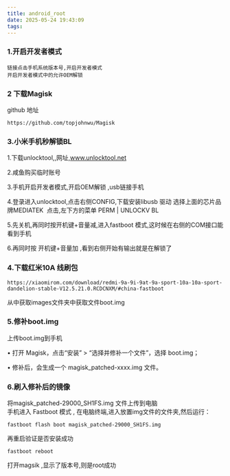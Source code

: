 ```yaml
---
title: android_root
date: 2025-05-24 19:43:09
tags:
---
```



### 1.开启开发者模式

    链接点击手机系统版本号,开启开发者模式
    开启开发者模式中的允许OEM解锁

### 2 下载Magisk

github 地址
```shell
https://github.com/topjohnwu/Magisk
```

### 3.小米手机秒解锁BL

1.下载unlocktool,,网址,www.unlocktool.net

2.咸鱼购买临时账号 

3.手机开启开发者模式,开启OEM解锁 ,usb链接手机

4.登录进入unlocktool,点击右侧CONFIG,下载安装libusb 驱动
选择上面的芯片品牌MEDIATEK
 点击,左下方的菜单 PERM | UNLOCKV BL

5.先关机,再同时按开机键+音量减,进入fastboot 模式,这时候在右侧的COM接口能看到手机 

6.再同时按 开机键+音量加 ,看到右侧开始有输出就是在解锁了

### 4.下载红米10A 线刷包

```shell
https://xiaomirom.com/download/redmi-9a-9i-9at-9a-sport-10a-10a-sport-dandelion-stable-V12.5.21.0.RCDCNXM/#china-fastboot
```
从中获取images文件夹中获取文件boot.img

### 5.修补boot.img
上传boot.img到手机

•	打开 Magisk，点击“安装” > “选择并修补一个文件”，选择 boot.img；

•	修补后，会生成一个 magisk_patched-xxxx.img 文件。

### 6.刷入修补后的镜像

将magisk_patched-29000_SH1FS.img 文件上传到电脑  
手机进入 Fastboot 模式  ,
在电脑终端,进入放置img文件的文件夹,然后运行： 
```shell
fastboot flash boot magisk_patched-29000_SH1FS.img
```
再重启验证是否安装成功
```shell
fastboot reboot
```
打开magsik ,显示了版本号,则是root成功